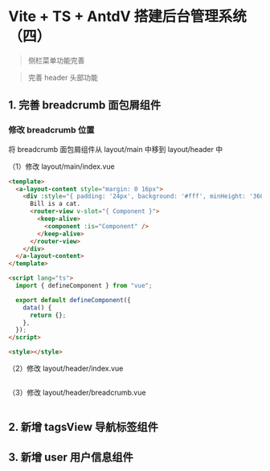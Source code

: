 # Vite + TS + AntdV 搭建后台管理系统（四）

> 侧栏菜单功能完善

> 完善 header 头部功能

## 1. 完善 breadcrumb 面包屑组件

### 修改 breadcrumb 位置

将 breadcrumb 面包屑组件从 layout/main 中移到 layout/header 中

（1）修改 layout/main/index.vue

```html
<template>
  <a-layout-content style="margin: 0 16px">
    <div :style="{ padding: '24px', background: '#fff', minHeight: '360px' }">
      Bill is a cat.
      <router-view v-slot="{ Component }">
        <keep-alive>
          <component :is="Component" />
        </keep-alive>
      </router-view>
    </div>
  </a-layout-content>
</template>

<script lang="ts">
  import { defineComponent } from "vue";

  export default defineComponent({
    data() {
      return {};
    },
  });
</script>

<style></style>
```

（2）修改 layout/header/index.vue

```html

```

（3）修改 layout/header/breadcrumb.vue

```html

```

## 2. 新增 tagsView 导航标签组件

## 3. 新增 user 用户信息组件
